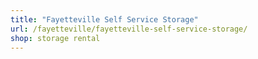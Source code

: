 ```yaml
---
title: "Fayetteville Self Service Storage"
url: /fayetteville/fayetteville-self-service-storage/
shop: storage rental
---
```

